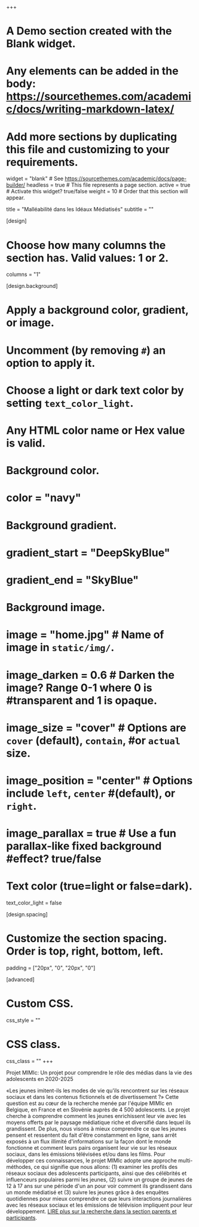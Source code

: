 +++
# A Demo section created with the Blank widget.
# Any elements can be added in the body: https://sourcethemes.com/academic/docs/writing-markdown-latex/
# Add more sections by duplicating this file and customizing to your requirements.

widget = "blank"  # See https://sourcethemes.com/academic/docs/page-builder/
headless = true  # This file represents a page section.
active = true  # Activate this widget? true/false
weight = 10  # Order that this section will appear.

title = "Malléabilité dans les Idéaux Médiatisés"
subtitle = ""

[design]
  # Choose how many columns the section has. Valid values: 1 or 2.
  columns = "1"

[design.background]
  # Apply a background color, gradient, or image.
  #   Uncomment (by removing `#`) an option to apply it.
  #   Choose a light or dark text color by setting `text_color_light`.
  #   Any HTML color name or Hex value is valid.

  # Background color.
  # color = "navy"
  
  # Background gradient.
  # gradient_start = "DeepSkyBlue"
  # gradient_end = "SkyBlue"
  
  # Background image.
#  image = "home.jpg"  # Name of image in `static/img/`.
#  image_darken = 0.6  # Darken the image? Range 0-1 where 0 is #transparent and 1 is opaque.
#  image_size = "cover"  #  Options are `cover` (default), `contain`, #or `actual` size.
#  image_position = "center"  # Options include `left`, `center` #(default), or `right`.
#  image_parallax = true  # Use a fun parallax-like fixed background #effect? true/false

  # Text color (true=light or false=dark).
  text_color_light = false

[design.spacing]
  # Customize the section spacing. Order is top, right, bottom, left.
  padding = ["20px", "0", "20px", "0"]

[advanced]
 # Custom CSS. 
 css_style = ""
 
 # CSS class.
 css_class = ""
+++

Projet MIMIc: Un projet pour comprendre le rôle des médias dans la vie des adolescents en 2020-2025

«Les jeunes imitent-ils les modes de vie qu'ils rencontrent sur les réseaux sociaux et dans les contenus fictionnels et de divertissement ?» Cette question est au cœur de la recherche menée par l'équipe MIMIc en Belgique, en France et en Slovénie auprès de 4 500 adolescents. Le projet cherche à comprendre comment les jeunes enrichissent leur vie avec les moyens offerts par le paysage médiatique riche et diversifié dans lequel ils grandissent. De plus, nous visons à mieux comprendre ce que les jeunes pensent et ressentent du fait d'être constamment en ligne, sans arrêt exposés à un flux illimité d'informations sur la façon dont le monde fonctionne et comment leurs pairs organisent leur vie sur les réseaux sociaux, dans les émissions télévisées et/ou dans les films. Pour développer ces connaissances, le projet MIMIc adopte une approche multi-méthodes, ce qui signifie que nous allons: (1) examiner les profils des réseaux sociaux des adolescents participants, ainsi que des célébrités et influenceurs populaires parmi les jeunes, (2) suivre un groupe de jeunes de 12 à 17 ans sur une période d'un an pour voir comment ils grandissent dans un monde médiatisé et (3) suivre les jeunes grâce à des enquêtes quotidiennes pour mieux comprendre ce que leurs interactions journalières avec les réseaux sociaux et les émissions de télévision impliquent pour leur développement. [LIRE plus sur la recherche dans la section parents et participants](http://www.projectmimic.eu/fr/parents/).